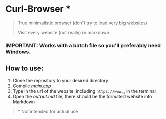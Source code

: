 # Curl-Browser \*
> True minimalistic browser (don't try to load very big websites)
> 
> Visit every website (not really) in markdown


### IMPORTANT: Works with a batch file so you'll preferably need Windows.

## How to use:

1. Clone the repository to your desired directory
2. Compile *main.cpp*
3. Type in the url of the website, including `https://www.`, in the terminal
4. Open the *output.md* file, there should be the formated website into Markdown


> \* Not intended for actual use
